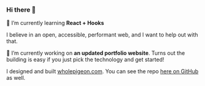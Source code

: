 ### Hi there 👋

🌱 I’m currently learning **React + Hooks**

I believe in an open, accessible, performant web, and I want to help out with that.

🔭 I’m currently working on **an updated portfolio website**. Turns out the building is easy if you just pick the technology and get started!

I designed and built [wholepigeon.com](wholpigeon.com). You can see the repo [here on GitHub](https://github.com/bost-ty/wholepigeon) as well.


<!--
**bost-ty/bost-ty** is a ✨ _special_ ✨ repository because its `README.md` (this file) appears on your GitHub profile.

Here are some ideas to get you started:

- 🔭 I’m currently working on ...
- 👯 I’m looking to collaborate on ...
- 🤔 I’m looking for help with ...
- 💬 Ask me about ...
- 📫 How to reach me: ...
- 😄 Pronouns: ...
- ⚡ Fun fact: ...
-->
